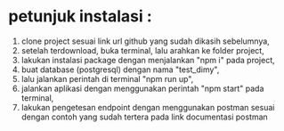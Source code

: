 # petunjuk instalasi :
1. clone project sesuai link url github yang sudah dikasih sebelumnya,
2. setelah terdownload, buka terminal, lalu arahkan ke folder project,
3. lakukan instalasi package dengan menjalankan "npm i" pada project,
4. buat database (postgresql) dengan nama "test_dimy",
5. lalu jalankan perintah di terminal "npm run up",
6. jalankan aplikasi dengan menggunakan perintah "npm start" pada terminal,
7. lakukan pengetesan endpoint dengan menggunakan postman sesuai dengan contoh yang sudah tertera pada link documentasi postman 
